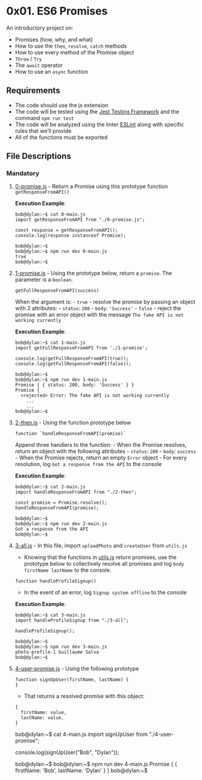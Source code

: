 # 0x01. ES6 Promises
An introductory project on:

- Promises (how, why, and what)
- How to use the `then`, `resolve`, `catch` methods
- How to use every method of the Promise object
- `Throw` / `Try`
- The `await` operator
- How to use an `async` function

## Requirements
- The code should use the js extension
- The code will be tested using the [Jest Testing Framework](https://jestjs.io/) and the command `npm run test`
- The code will be analyzed using the linter [ESLint](https://eslint.org/) along with specific rules that we’ll provide
- All of the functions must be exported

## File Descriptions
### Mandatory

1. [0-promise.js](./0-promise.js) - Return a Promise using this prototype function `getResponseFromAPI()`

	**Execution Example**:
	```
	bob@dylan:~$ cat 0-main.js
	import getResponseFromAPI from "./0-promise.js";

	const response = getResponseFromAPI();
	console.log(response instanceof Promise);

	bob@dylan:~$ 
	bob@dylan:~$ npm run dev 0-main.js 
	true
	bob@dylan:~$
	```

2. [1-promise.js](./1-promise.js) - Using the prototype below, return a `promise`. The parameter is a `boolean`.
	```
	getFullResponseFromAPI(success)
	```
	When the argument is:
		- `true`
			- resolve the promise by passing an object with 2 attributes:
				- `status`: `200`
				- `body`: `'Success'`
		- `false`
			- reject the promise with an error object with the message `The fake API is not working currently`

	**Execution Example**:
   	```
	bob@dylan:~$ cat 1-main.js
	import getFullResponseFromAPI from './1-promise';

	console.log(getFullResponseFromAPI(true));
	console.log(getFullResponseFromAPI(false));

	bob@dylan:~$ 
	bob@dylan:~$ npm run dev 1-main.js 
	Promise { { status: 200, body: 'Success' } }
	Promise {
	  <rejected> Error: The fake API is not working currently
	    ...
	    ...
	bob@dylan:~$ 
	```
3. [2-then.js](./2-then.js) - Using the function prototype below
	```
	function `handleResponseFromAPI(promise)`
	```
	Append three handlers to the function:
		- When the Promise resolves, return an object with the following attributes
			- `status`: `200`
			- `body`: `success`
		- When the Promise rejects, return an empty `Error` object
		- For every resolution, log `Got a response from the API` to the console

	**Execution Example**:
 	```
	bob@dylan:~$ cat 2-main.js
	import handleResponseFromAPI from "./2-then";

	const promise = Promise.resolve();
	handleResponseFromAPI(promise);

	bob@dylan:~$ 
	bob@dylan:~$ npm run dev 2-main.js 
	Got a response from the API
	bob@dylan:~$ 
	```

4. [3-all.js](./3-all.js) - In this file, import `uploadPhoto` and `createUser` from `utils.js`
	- Knowing that the functions in [utils.js](testFiles/utils.js) return promises, use the prototype below to collectively resolve all promises and log `body firstName lastName` to the console.
	```
	function handleProfileSignup()
 	```
	- In the event of an error, log `Signup system offline` to the console

	**Execution Example**:
 	```
	bob@dylan:~$ cat 3-main.js
	import handleProfileSignup from "./3-all";
	
	handleProfileSignup();
	
	bob@dylan:~$ 
	bob@dylan:~$ npm run dev 3-main.js 
	photo-profile-1 Guillaume Salva
	bob@dylan:~$ 	
 	```

5. [4-user-promise.js](./4-user-promise.js) - Using the following prototype
	```
	function signUpUser(firstName, lastName) {
	}
	```
	- That returns a resolved promise with this object:
	```
	{	
	  firstName: value,
	  lastName: value,
	}
	```

	bob@dylan:~$ cat 4-main.js
	import signUpUser from "./4-user-promise";

	console.log(signUpUser("Bob", "Dylan"));

	bob@dylan:~$ 
	bob@dylan:~$ npm run dev 4-main.js 
	Promise { { firstName: 'Bob', lastName: 'Dylan' } }
	bob@dylan:~$ 

